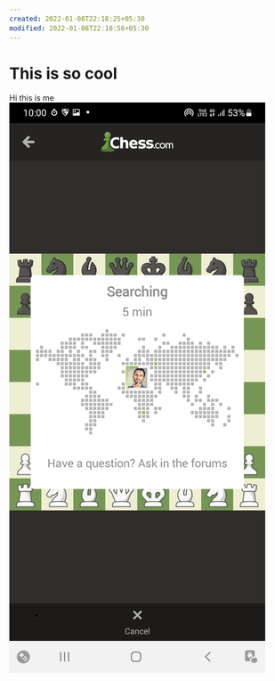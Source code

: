 ```yaml
---
created: 2022-01-08T22:18:25+05:30
modified: 2022-01-08T22:18:56+05:30
---
```


# This is so cool

Hi this is me![Image](./0357f924e61bf4bfcc8b2e0b1ed6bcae.jpg)
